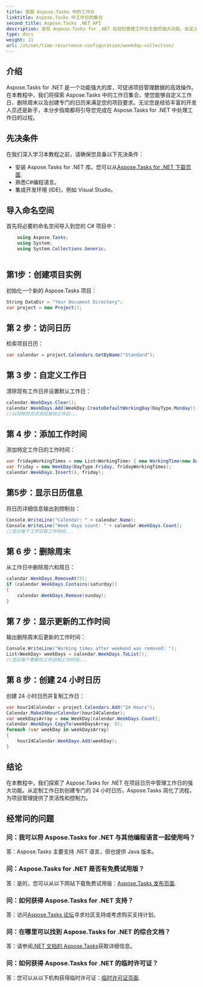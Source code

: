 ```yaml
---
title: 掌握 Aspose.Tasks 中的工作日
linktitle: Aspose.Tasks 中工作日的集合
second_title: Aspose.Tasks .NET API
description: 发现 Aspose.Tasks for .NET 在轻松管理工作日方面的强大功能。自定义工作日、删除周末并轻松创建专门的日历。
type: docs
weight: 11
url: /zh/net/time-recurrence-configuration/weekday-collection/
---
```

## 介绍
Aspose.Tasks for .NET 是一个功能强大的库，可促进项目管理数据的高效操作。在本教程中，我们将探索 Aspose.Tasks 中的工作日集合，使您能够自定义工作日、删除周末以及创建专门的日历来满足您的项目要求。无论您是经验丰富的开发人员还是新手，本分步指南都将引导您完成在 Aspose.Tasks for .NET 中处理工作日的过程。
## 先决条件
在我们深入学习本教程之前，请确保您具备以下先决条件：
- 安装 Aspose.Tasks for .NET 库。您可以从[Aspose.Tasks for .NET 下载页面](https://releases.aspose.com/tasks/net/).
- 熟悉C#编程语言。
- 集成开发环境 (IDE)，例如 Visual Studio。
## 导入命名空间
首先将必要的命名空间导入到您的 C# 项目中：
```csharp
    using Aspose.Tasks;
    using System;
    using System.Collections.Generic;
    
```
## 第1步：创建项目实例
初始化一个新的 Aspose.Tasks 项目：
```csharp
String DataDir = "Your Document Directory";
var project = new Project();
```
## 第 2 步：访问日历
检索项目日历：
```csharp
var calendar = project.Calendars.GetByName("Standard");
```
## 第 3 步：自定义工作日
清除现有工作日并设置默认工作日：
```csharp
calendar.WeekDays.Clear();
calendar.WeekDays.Add(WeekDay.CreateDefaultWorkingDay(DayType.Monday));
//以同样的方式添加其他工作日...
```
## 第 4 步：添加工作时间
添加特定工作日的工作时间：
```csharp
var fridayWorkingTimes = new List<WorkingTime> { new WorkingTime(new DateTime(2020, 4, 13, 8, 0, 0), new DateTime(2020, 4, 13, 12, 0, 0)) };
var friday = new WeekDay(DayType.Friday, fridayWorkingTimes);
calendar.WeekDays.Insert(4, friday);
```
## 第5步：显示日历信息
将日历详细信息输出到控制台：
```csharp
Console.WriteLine("Calendar: " + calendar.Name);
Console.WriteLine("Week days count: " + calendar.WeekDays.Count);
//显示每个工作日和工作时间...
```
## 第 6 步：删除周末
从工作日中删除周六和周日：
```csharp
calendar.WeekDays.RemoveAt(5);
if (calendar.WeekDays.Contains(saturday))
{
    calendar.WeekDays.Remove(sunday);
}
```
## 第 7 步：显示更新的工作时间
输出删除周末后更新的工作时间：
```csharp
Console.WriteLine("Working times after weekend was removed: ");
List<WeekDay> weekDays = calendar.WeekDays.ToList();
//显示每个更新的工作日和工作时间...
```
## 第 8 步：创建 24 小时日历
创建 24 小时日历并复制工作日：
```csharp
var hour24Calendar = project.Calendars.Add("24 Hours");
Calendar.Make24HourCalendar(hour24Calendar);
var weekDaysArray = new WeekDay[calendar.WeekDays.Count];
calendar.WeekDays.CopyTo(weekDaysArray, 0);
foreach (var weekDay in weekDaysArray)
{
    hour24Calendar.WeekDays.Add(weekDay);
}
```
## 结论
在本教程中，我们探索了 Aspose.Tasks for .NET 在项目日历中管理工作日的强大功能。从定制工作日到创建专门的 24 小时日历，Aspose.Tasks 简化了流程，为项目管理提供了灵活性和控制力。
## 经常问的问题
### 问：我可以将 Aspose.Tasks for .NET 与其他编程语言一起使用吗？
答：Aspose.Tasks 主要支持 .NET 语言，但也提供 Java 版本。
### 问：Aspose.Tasks for .NET 是否有免费试用版？
答：是的，您可以从以下网站下载免费试用版：[Aspose.Tasks 发布页面](https://releases.aspose.com/).
### 问：如何获得 Aspose.Tasks for .NET 支持？
答：访问[Aspose.Tasks 论坛](https://forum.aspose.com/c/tasks/15)寻求社区支持或考虑购买支持计划。
### 问：在哪里可以找到 Aspose.Tasks for .NET 的综合文档？
答：请参阅[.NET 文档的 Aspose.Tasks](https://reference.aspose.com/tasks/net/)获取详细信息。
### 问：如何获得 Aspose.Tasks for .NET 的临时许可证？
答：您可以从以下机构获得临时许可证：[临时许可证页面](https://purchase.aspose.com/temporary-license/).